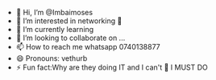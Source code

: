 - 👋 Hi, I’m @Imbaimoses
- 👀 I’m interested in networking 🛜 
- 🌱 I’m currently learning 
- 💞️ I’m looking to collaborate on ...
- 📫 How to reach me whatsapp 0740138877
- 😄 Pronouns: vethurb 
- ⚡ Fun fact:Why are they doing IT and I can't 🤬 I MUST DO

<!---
Imbaimoses VETHURB ✨ 
--->
